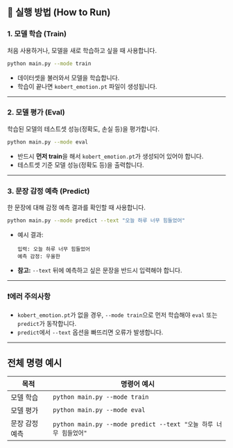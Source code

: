 ## 🚀 실행 방법 (How to Run)

### 1. 모델 학습 (Train)

처음 사용하거나, 모델을 새로 학습하고 싶을 때 사용합니다.

```bash
python main.py --mode train
````

* 데이터셋을 불러와서 모델을 학습합니다.
* 학습이 끝나면 `kobert_emotion.pt` 파일이 생성됩니다.

---

### 2. 모델 평가 (Eval)

학습된 모델의 테스트셋 성능(정확도, 손실 등)을 평가합니다.

```bash
python main.py --mode eval
````

* 반드시 **먼저 train**을 해서 `kobert_emotion.pt`가 생성되어 있어야 합니다.
* 테스트셋 기준 모델 성능(정확도 등)을 출력합니다.

---

### 3. 문장 감정 예측 (Predict)

한 문장에 대해 감정 예측 결과를 확인할 때 사용합니다.

```bash
python main.py --mode predict --text "오늘 하루 너무 힘들었어"
```

* 예시 결과:

  ```
  입력: 오늘 하루 너무 힘들었어
  예측 감정: 우울한
  ```

* **참고:** `--text` 뒤에 예측하고 싶은 문장을 반드시 입력해야 합니다.

---

### ❗️에러 주의사항

* `kobert_emotion.pt`가 없을 경우, `--mode train`으로 먼저 학습해야 `eval` 또는 `predict`가 동작합니다.
* `predict`에서 `--text` 옵션을 빠뜨리면 오류가 발생합니다.

---

## 전체 명령 예시

| 목적       | 명령어 예시                                                 |
|----------|--------------------------------------------------------|
| 모델 학습    | `python main.py --mode train`                          |
| 모델 평가    | `python main.py --mode eval`                           |
| 문장 감정 예측 | `python main.py --mode predict --text "오늘 하루 너무 힘들었어"` |
